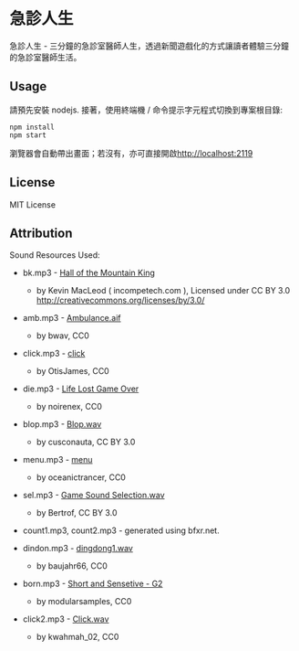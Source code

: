 # 急診人生

急診人生 - 三分鐘的急診室醫師人生，透過新聞遊戲化的方式讓讀者體驗三分鐘的急診室醫師生活。


## Usage

請預先安裝 nodejs. 接著，使用終端機 / 命令提示字元程式切換到專案根目錄:

    npm install
    npm start

瀏覽器會自動帶出畫面；若沒有，亦可直接開啟[http://localhost:2119](http://localhost:2119)


## License

MIT License


## Attribution

Sound Resources Used: 
 * bk.mp3 - [Hall of the Mountain King](http://incompetech.com/music/royalty-free/index.html?isrc=USUAN1200072)
   - by Kevin MacLeod ( incompetech.com ), Licensed under CC BY 3.0 http://creativecommons.org/licenses/by/3.0/
  
 * amb.mp3 - [Ambulance.aif](https://freesound.org/people/bwav/sounds/203720/)
   - by bwav, CC0

 * click.mp3 - [click](https://freesound.org/people/OtisJames/sounds/215772/)
   - by OtisJames, CC0

 * die.mp3 - [Life Lost Game Over](https://freesound.org/people/noirenex/sounds/159408/)
   - by noirenex, CC0
 
 * blop.mp3 - [Blop.wav](https://freesound.org/people/cusconauta/sounds/219012/)
   - by cusconauta, CC BY 3.0

 * menu.mp3 - [menu](https://freesound.org/people/oceanictrancer/sounds/246420/)
   - by oceanictrancer, CC0

 * sel.mp3 - [Game Sound Selection.wav](https://freesound.org/people/Bertrof/sounds/131658/)
   - by Bertrof, CC BY 3.0

 * count1.mp3, count2.mp3 - generated using bfxr.net.
 
 * dindon.mp3 - [dingdong1.wav](https://freesound.org/people/baujahr66/sounds/157252/)
   - by baujahr66, CC0

 * born.mp3 - [Short and Sensetive - G2](https://freesound.org/people/modularsamples/sounds/281726/)
   - by modularsamples, CC0

 * click2.mp3 - [Click.wav](https://freesound.org/people/kwahmah_02/sounds/256116/)
   - by kwahmah_02, CC0
